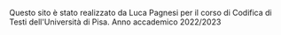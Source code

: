 Questo sito è stato realizzato da Luca Pagnesi per il corso di Codifica di Testi dell'Università di Pisa.
Anno accademico 2022/2023
